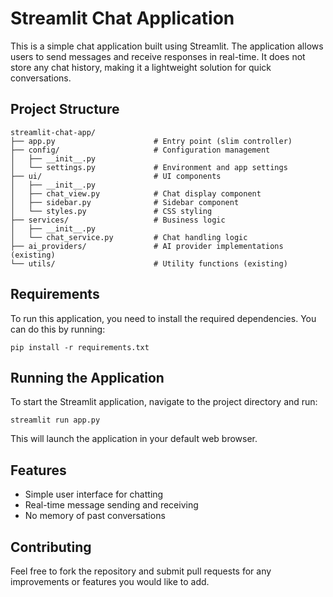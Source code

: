 # Streamlit Chat Application

This is a simple chat application built using Streamlit. The application allows users to send messages and receive responses in real-time. It does not store any chat history, making it a lightweight solution for quick conversations.

## Project Structure

```
streamlit-chat-app/
├── app.py                      # Entry point (slim controller)
├── config/                     # Configuration management
│   ├── __init__.py
│   └── settings.py             # Environment and app settings
├── ui/                         # UI components
│   ├── __init__.py
│   ├── chat_view.py            # Chat display component
│   ├── sidebar.py              # Sidebar component
│   └── styles.py               # CSS styling
├── services/                   # Business logic
│   ├── __init__.py
│   └── chat_service.py         # Chat handling logic
├── ai_providers/               # AI provider implementations (existing)
└── utils/                      # Utility functions (existing)
```

## Requirements

To run this application, you need to install the required dependencies. You can do this by running:

```
pip install -r requirements.txt
```

## Running the Application

To start the Streamlit application, navigate to the project directory and run:

```
streamlit run app.py
```

This will launch the application in your default web browser.

## Features

- Simple user interface for chatting
- Real-time message sending and receiving
- No memory of past conversations

## Contributing

Feel free to fork the repository and submit pull requests for any improvements or features you would like to add.
